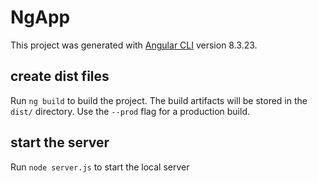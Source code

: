 # NgApp

This project was generated with [Angular CLI](https://github.com/angular/angular-cli) version 8.3.23.

## create dist files
Run `ng build` to build the project. The build artifacts will be stored in the `dist/` directory. Use the `--prod` flag for a production build.

## start the server

Run `node server.js` to start the local server
